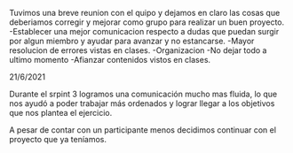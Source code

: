 Tuvimos una breve reunion con el quipo y dejamos en claro las cosas que deberiamos corregir y mejorar como grupo para realizar un buen proyecto.
-Establecer una mejor comunicacion respecto a dudas que puedan surgir por algun miembro y ayudar para avanzar y no estancarse.
-Mayor resolucion de errores vistas en clases.
-Organizacion 
-No dejar todo a ultimo momento
-Afianzar contenidos vistos en clases.

21/6/2021

Durante el srpint 3 logramos una comunicación mucho mas fluida, lo que nos ayudó a poder trabajar más ordenados y lograr llegar a los objetivos que nos plantea el ejercicio.

A pesar de contar con un participante menos decidimos continuar con el proyecto que ya teníamos.